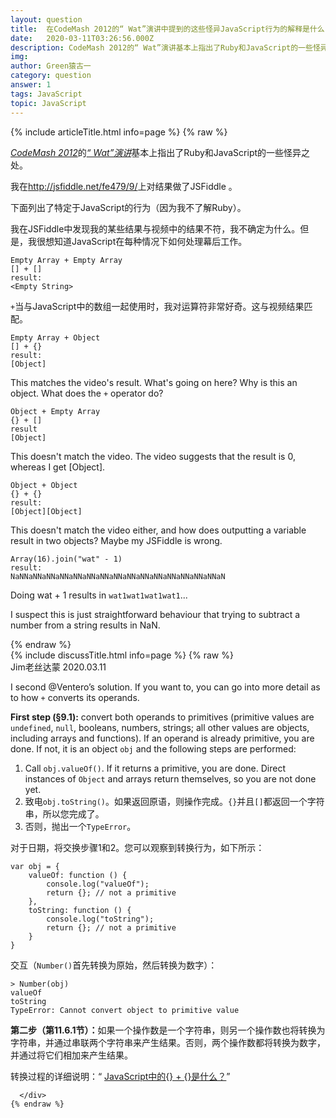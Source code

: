 ```yaml
---
layout: question
title:  在CodeMash 2012的“ Wat”演讲中提到的这些怪异JavaScript行为的解释是什么？
date:   2020-03-11T03:26:56.000Z
description: CodeMash 2012的“ Wat”演讲基本上指出了Ruby和JavaScript的一些怪异之处。我在http //jsfiddle.net/fe...
img: 
author: Green猿古一
category: question
answer: 1
tags: JavaScript
topic: JavaScript
---
```

<div class="article-root">
  <div class="article">
    {% include articleTitle.html info=page %}
    {% raw %}
    <div class="article-content"><p><font style="vertical-align: inherit;"></font><em><a href="https://www.destroyallsoftware.com/talks/wat"><font style="vertical-align: inherit;"><font style="vertical-align: inherit;">CodeMash 2012</font></font></a></em><font style="vertical-align: inherit;"><font style="vertical-align: inherit;">的</font><em><a href="https://www.destroyallsoftware.com/talks/wat"><font style="vertical-align: inherit;">“ Wat”演讲</font></a></em><font style="vertical-align: inherit;">基本上指出了Ruby和JavaScript的一些怪异之处。</font></font></p>

<p><font style="vertical-align: inherit;"><font style="vertical-align: inherit;">我在</font></font><a href="http://jsfiddle.net/fe479/9/"><font style="vertical-align: inherit;"><font style="vertical-align: inherit;">http://jsfiddle.net/fe479/9/</font></font></a><font style="vertical-align: inherit;"><font style="vertical-align: inherit;">上对结果做了JSFiddle </font><font style="vertical-align: inherit;">。</font></font></p>

<p><font style="vertical-align: inherit;"><font style="vertical-align: inherit;">下面列出了特定于JavaScript的行为（因为我不了解Ruby）。</font></font></p>

<p><font style="vertical-align: inherit;"><font style="vertical-align: inherit;">我在JSFiddle中发现我的某些结果与视频中的结果不符，我不确定为什么。</font><font style="vertical-align: inherit;">但是，我很想知道JavaScript在每种情况下如何处理幕后工作。</font></font></p>

<pre><code>Empty Array + Empty Array<font></font>
[] + []<font></font>
result:<font></font>
&lt;Empty String&gt;<font></font>
</code></pre>

<p><font style="vertical-align: inherit;"></font><code>+</code><font style="vertical-align: inherit;"><font style="vertical-align: inherit;">当与JavaScript中的数组一起使用时，</font><font style="vertical-align: inherit;">我对</font><font style="vertical-align: inherit;">运算符</font><font style="vertical-align: inherit;">非常好奇</font><font style="vertical-align: inherit;">。</font><font style="vertical-align: inherit;">这与视频结果匹配。</font></font></p>

<pre><code>Empty Array + Object<font></font>
[] + {}<font></font>
result:<font></font>
[Object]<font></font>
</code></pre>

<p>This matches the video's result. What's going on here? Why is this an object. What does the <code>+</code> operator do?</p>

<pre><code>Object + Empty Array<font></font>
{} + []<font></font>
result<font></font>
[Object]<font></font>
</code></pre>

<p>This doesn't match the video. The video suggests that the result is 0, whereas I get [Object].</p>

<pre><code>Object + Object<font></font>
{} + {}<font></font>
result:<font></font>
[Object][Object]<font></font>
</code></pre>

<p>This doesn't match the video either, and how does outputting a variable result in two objects? Maybe my JSFiddle is wrong.</p>

<pre><code>Array(16).join("wat" - 1)<font></font>
result:<font></font>
NaNNaNNaNNaNNaNNaNNaNNaNNaNNaNNaNNaNNaNNaNNaNNaN<font></font>
</code></pre>

<p>Doing wat + 1 results in <code>wat1wat1wat1wat1</code>...</p>

<p>I suspect this is just straightforward behaviour that trying to subtract a number from a string results in NaN.</p></div>
    {% endraw %}
  </div>

  <div class="discuss-wrapper">
    {% include discussTitle.html info=page %}
    {% raw %}
    <div class="discuss-item">
        <div class="discuss-parent">
          <div class="discuss-meta">
            <span class="discuss-user">Jim老丝达蒙</span>
            <span class="discuss-time">2020.03.11</span>
          </div>
          <div class="discuss-comment"><p>I second @Ventero’s solution. If you want to, you can go into more detail as to how <code>+</code> converts its operands.</p>

<p><strong>First step (§9.1):</strong> convert both operands to primitives (primitive values are <code>undefined</code>, <code>null</code>, booleans, numbers, strings; all other values are objects, including arrays and functions). If an operand is already primitive, you are done. If not, it is an object <code>obj</code> and the following steps are performed:</p>

<ol>
<li>Call <code>obj.valueOf()</code>. If it returns a primitive, you are done. Direct instances of <code>Object</code> and arrays return themselves, so you are not done yet.</li>
<li><font style="vertical-align: inherit;"><font style="vertical-align: inherit;">致电</font></font><code>obj.toString()</code><font style="vertical-align: inherit;"><font style="vertical-align: inherit;">。</font><font style="vertical-align: inherit;">如果返回原语，则操作完成。</font></font><code>{}</code><font style="vertical-align: inherit;"><font style="vertical-align: inherit;">并且</font></font><code>[]</code><font style="vertical-align: inherit;"><font style="vertical-align: inherit;">都返回一个字符串，所以您完成了。</font></font></li>
<li><font style="vertical-align: inherit;"><font style="vertical-align: inherit;">否则，抛出一个</font></font><code>TypeError</code><font style="vertical-align: inherit;"><font style="vertical-align: inherit;">。</font></font></li>
</ol>

<p><font style="vertical-align: inherit;"><font style="vertical-align: inherit;">对于日期，将交换步骤1和2。</font><font style="vertical-align: inherit;">您可以观察到转换行为，如下所示：</font></font></p>

<pre><code>var obj = {<font></font>
    valueOf: function () {<font></font>
        console.log("valueOf");<font></font>
        return {}; // not a primitive<font></font>
    },<font></font>
    toString: function () {<font></font>
        console.log("toString");<font></font>
        return {}; // not a primitive<font></font>
    }<font></font>
}<font></font>
</code></pre>

<p><font style="vertical-align: inherit;"><font style="vertical-align: inherit;">交互（</font></font><code>Number()</code><font style="vertical-align: inherit;"><font style="vertical-align: inherit;">首先转换为原始，然后转换为数字）：</font></font></p>

<pre><code>&gt; Number(obj)<font></font>
valueOf<font></font>
toString<font></font>
TypeError: Cannot convert object to primitive value<font></font>
</code></pre>

<p><strong><font style="vertical-align: inherit;"><font style="vertical-align: inherit;">第二步（第11.6.1节）：</font></font></strong><font style="vertical-align: inherit;"><font style="vertical-align: inherit;">如果一个操作数是一个字符串，则另一个操作数也将转换为字符串，并通过串联两个字符串来产生结果。</font><font style="vertical-align: inherit;">否则，两个操作数都将转换为数字，并通过将它们相加来产生结果。</font></font></p>

<p><font style="vertical-align: inherit;"><font style="vertical-align: inherit;">转换过程的详细说明：“ </font></font><a href="http://www.2ality.com/2012/01/object-plus-object.html" rel="noreferrer"><font style="vertical-align: inherit;"><font style="vertical-align: inherit;">JavaScript中的{} + {}是什么？</font></font></a><font style="vertical-align: inherit;"><font style="vertical-align: inherit;">”</font></font></p></div>
        </div>
        
      </div>
    {% endraw %}
  </div>
<div>
